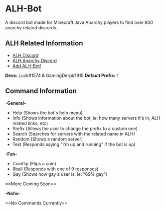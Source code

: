 # ALH-Bot
A discord bot made for Minecraft Java Anarchy players to find over 900 anarchy related discords.

## ALH Related Information
- [ALH Discord](https://discord.gg/xt9CkXQ)
- [ALH Anarchy Discord](https://discord.gg/xmtngnh)
- [Add ALH-Bot!](https://discord.com/api/oauth2/authorize?client_id=749364874815078523&permissions=0&scope=bot)

**Devs:** Luck#1574 & GamingDerp#1915 
**Default Prefix:** !

## Command Information

**-General-**
- Help (Shows the bot's help menu)
- Info (Shows information about the bot, ie: how many servers it's in, ALH related links, etc)
- Prefix (Allows the user to change the prefix to a custom one)
- Search (Searches for servers with the related name in ALH)
- Random (Shows a random server)
- Test (Responds saying "I'm up and running" if the bot is up)

**-Fun-**
- Coinflip (Flips a coin)
- 8ball (Responds with one of 9 responses)
- Gay (Shows how gay a user is, ie: "69% gay")
  
==More Coming Soon==
  
**-Nsfw-**

==No Commands Currently==
